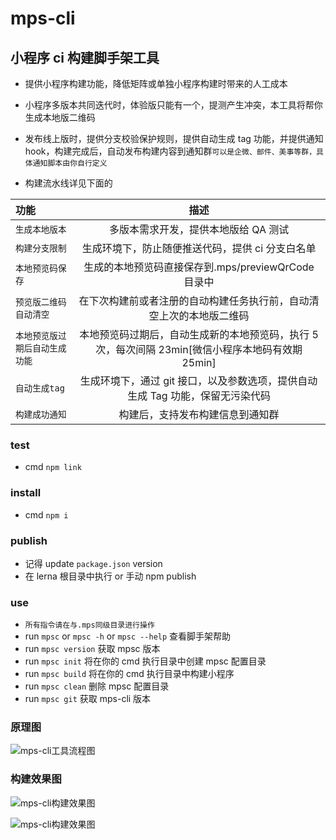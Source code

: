 # mps-cli

## 小程序 ci 构建脚手架工具

- 提供小程序构建功能，降低矩阵或单独小程序构建时带来的人工成本

- 小程序多版本共同迭代时，体验版只能有一个，提测产生冲突，本工具将帮你生成本地版二维码

- 发布线上版时，提供分支校验保护规则，提供自动生成 tag 功能，并提供通知 hook，构建完成后，自动发布构建内容到通知群`可以是企微、邮件、美事等群，具体通知脚本由你自行定义`

- 构建流水线详见下面的

| 功能                           |                                               描述                                                |
| :----------------------------- | :-----------------------------------------------------------------------------------------------: |
| `生成本地版本`                 |                               多版本需求开发，提供本地版给 QA 测试                                |
| `构建分支限制`                 |                         生成环境下，防止随便推送代码，提供 ci 分支白名单                          |
| `本地预览码保存`               |                        生成的本地预览码直接保存到.mps/previewQrCode 目录中                        |
| `预览版二维码自动清空`         |               在下次构建前或者注册的自动构建任务执行前，自动清空上次的本地版二维码                |
| `本地预览版过期后自动生成功能` | 本地预览码过期后，自动生成新的本地预览码，执行 5 次，每次间隔 23min[微信小程序本地码有效期 25min] |
| `自动生成tag`                  |          生成环境下，通过 git 接口，以及参数选项，提供自动生成 Tag 功能，保留无污染代码           |
| `构建成功通知`                 |                                 构建后，支持发布构建信息到通知群                                  |

### test

- cmd `npm link`

### install

- cmd `npm i`

### publish

- 记得 update `package.json` version
- 在 lerna 根目录中执行 or 手动 npm publish

### use

- `所有指令请在与.mps同级目录进行操作`
- run `mpsc` or `mpsc -h` or `mpsc --help` 查看脚手架帮助
- run `mpsc version` 获取 mpsc 版本
- run `mpsc init` 将在你的 cmd 执行目录中创建 mpsc 配置目录
- run `mpsc build` 将在你的 cmd 执行目录中构建小程序
- run `mpsc clean` 删除 mpsc 配置目录
- run `mpsc git` 获取 mps-cli 版本

### 原理图

![mps-cli工具流程图](https://www.yanquankun.com:9300/cdn/mpsc/mp-ci.png 'Magic Gardens')

### 构建效果图

![mps-cli构建效果图](https://www.yanquankun.com:9300/cdn/mpsc/%E7%94%9F%E4%BA%A7%E7%89%88%E9%80%9A%E7%9F%A5.png 'Magic Gardens')

![mps-cli构建效果图](https://www.yanquankun.com:9300/cdn/mpsc/%E6%9C%AC%E5%9C%B0%E7%89%88%E9%80%9A%E7%9F%A5.png 'Magic Gardens')
